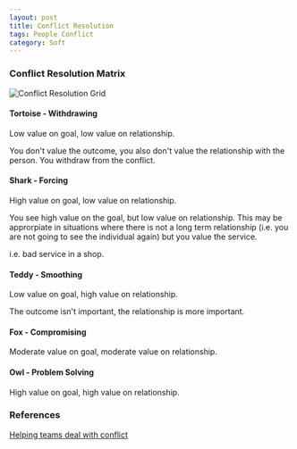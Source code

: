 ```yaml
---
layout: post
title: Conflict Resolution
tags: People Conflict
category: Soft
---
```


### Conflict Resolution Matrix 

<img class="img-responsive" alt="Conflict Resolution Grid" src="{{ site.url }}/assets/images/Conflict-Resolution-Matrix.png">

#### Tortoise - Withdrawing 

Low value on goal, low value on relationship.

You don't value the outcome, you also don't value the relationship with the person. You withdraw from the conflict.

#### Shark - Forcing 

High value on goal, low value on relationship.

You see high value on the goal, but low value on relationship. This may be approrpiate in situations where there is not a long term relationship (i.e. you are not going to see the individual again) but you value the service.

i.e. bad service in a shop.  

#### Teddy - Smoothing 

Low value on goal, high value on relationship.

The outcome isn't important, the relationship is more important.

#### Fox - Compromising  

Moderate value on goal, moderate value on relationship.

#### Owl - Problem Solving 

High value on goal, high value on relationship.

### References

[Helping teams deal with conflict](http://nomad8.com/helping-teams-deal-with-conflict/)  
